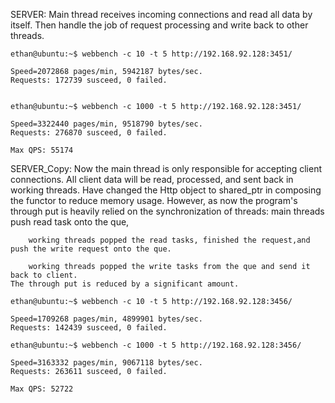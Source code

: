 SERVER:
    Main thread receives incoming connections and read all data by itself. Then handle the job of request processing and write back to other threads.

    
    ethan@ubuntu:~$ webbench -c 10 -t 5 http://192.168.92.128:3451/

    Speed=2072868 pages/min, 5942187 bytes/sec.
    Requests: 172739 susceed, 0 failed.


    ethan@ubuntu:~$ webbench -c 1000 -t 5 http://192.168.92.128:3451/

    Speed=3322440 pages/min, 9518790 bytes/sec.
    Requests: 276870 susceed, 0 failed.

    Max QPS: 55174
SERVER_Copy:
    Now the main thread is only responsible for accepting client connections. All 
    client data will be read, processed, and sent back in working threads. Have changed the Http object to shared_ptr<Http> in composing the functor to reduce memory usage. However, as now the program's through put is heavily relied on the
    synchronization of threads: 
        main threads push read task onto the que, 
        
        working threads popped the read tasks, finished the request,and push the write request onto the que.
        
        working threads popped the write tasks from the que and send it back to client.
    The through put is reduced by a significant amount. 

    ethan@ubuntu:~$ webbench -c 10 -t 5 http://192.168.92.128:3456/

    Speed=1709268 pages/min, 4899901 bytes/sec.
    Requests: 142439 susceed, 0 failed.

    ethan@ubuntu:~$ webbench -c 1000 -t 5 http://192.168.92.128:3456/

    Speed=3163332 pages/min, 9067118 bytes/sec.
    Requests: 263611 susceed, 0 failed.

    Max QPS: 52722